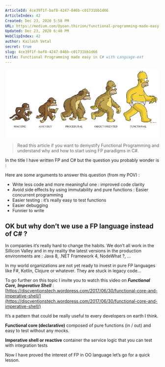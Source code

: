 ```yaml
---
ArticleId: 4ce39f1f-baf8-4247-846b-c01731bb1d66
ArticleIndex: 42
Created: Dec 23, 2020 5:58 PM
URL: https://medium.com/@yoan.thirion/functional-programming-made-easy-in-c-with-language-ext-c4e9d4a512ac
Updated: Dec 23, 2020 6:40 PM
WebClipIndex: 42
author: Kailash Vetal
secret: true
slug: 4ce39f1f-baf8-4247-846b-c01731bb1d66
title: Functional Programming made easy in C# with Language-ext
---
```

![0*P33ZZhUjLG5IPM6t.png](42%20c825ad0b554d49d4904b0b8c0060613c/0P33ZZhUjLG5IPM6t.png)

> Read this article if you want to demystify Functional Programming and understand why and how to start using FP paradigms in C#.

In the title I have written FP and C# but the question you probably wonder is :

Here are some arguments to answer this question (from my POV) :

- Write less code and more meaningful one : improved code clarity
- Avoid side effects by using immutability and pure functions : Easier concurrent programming
- Easier testing : it’s really easy to test functions
- Easier debugging
- Funnier to write

## OK but why don’t we use a FP language instead of C# ?

In companies it’s really hard to change the habits. We don’t all work in the Sillicon Valley and in my reality the latest versions in the production environments are : Java 8, .NET Framework 4, NodeWhat ?, …

In my world organizations are not yet ready to invest in pure FP languages like F#, Kotlin, Clojure or whatever. They are stuck in legacy code…

To go further on this topic I invite you to watch this video on ***Functional Core, Imperative Shell*** : [https://discventionstech.wordpress.com/2017/06/30/functional-core-and-imperative-shell/](https://discventionstech.wordpress.com/2017/06/30/functional-core-and-imperative-shell/)

It’s a pattern that could be really useful to every developers on earth I think.

**Functional core (declarative)** composed of pure functions (in / out) and easy to test without any mocks.

**Imperative shell or reactive** container the service logic that you can test with integration tests

Now I have proved the interest of FP in OO language let’s go for a quick lesson.
